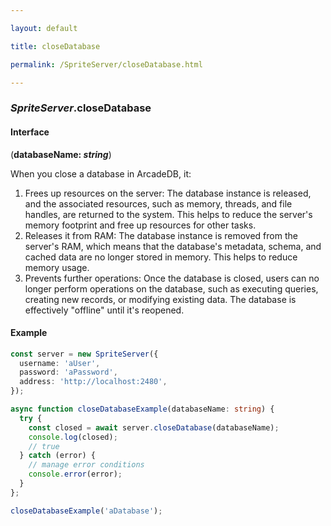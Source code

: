 ```yaml
---

layout: default

title: closeDatabase

permalink: /SpriteServer/closeDatabase.html

---
```


### _SpriteServer_.closeDatabase

#### Interface

(**databaseName: *string***)

When you close a database in ArcadeDB, it:
1. Frees up resources on the server: The database instance is released, and the associated resources, such as memory, threads, and file handles, are returned to the system. This helps to reduce the server's memory footprint and free up resources for other tasks.
2. Releases it from RAM: The database instance is removed from the server's RAM, which means that the database's metadata, schema, and cached data are no longer stored in memory. This helps to reduce memory usage.
3. Prevents further operations: Once the database is closed, users can no longer perform operations on the database, such as executing queries, creating new records, or modifying existing data. The database is effectively "offline" until it's reopened.

#### Example

```ts
const server = new SpriteServer({
  username: 'aUser',
  password: 'aPassword',
  address: 'http://localhost:2480',
});

async function closeDatabaseExample(databaseName: string) {
  try {
    const closed = await server.closeDatabase(databaseName);
    console.log(closed);
    // true
  } catch (error) {
    // manage error conditions
    console.error(error);
  }
};

closeDatabaseExample('aDatabase');
```

